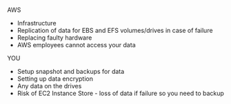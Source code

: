 AWS
- Infrastructure
- Replication of data for EBS and EFS volumes/drives in case of failure
- Replacing faulty hardware
- AWS employees cannot access your data

YOU
- Setup snapshot and backups for data
- Setting up data encryption
- Any data on the drives
- Risk of EC2 Instance Store - loss of data if failure so you need to backup